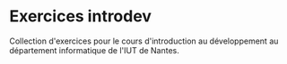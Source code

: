 # Exercices introdev

Collection d'exercices pour le cours d'introduction au développement au département informatique de l'IUT de Nantes.